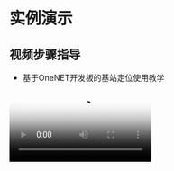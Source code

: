 # 实例演示
## 视频步骤指导
- 基于OneNET开发板的基站定位使用教学

<video id="my-video" class="video-js" controls preload="auto" width="50%" poster="../../images/lbs-image/lbs.png" data-setup='{"aspectRatio":"16:9"}'>
  <source src="http://218.201.45.2:8084/onenet-portal/2019-07-15/156317446572121.mp4" type='video/mp4' >
  <p class="vjs-no-js">
    To view this video please enable JavaScript, and consider upgrading to a web browser that
    <a href="http://videojs.com/html5-video-support/" target="_blank">supports HTML5 video</a>
  </p>
</video>